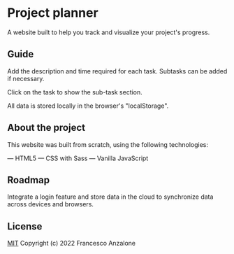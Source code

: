 # Project planner

A website built to help you track and visualize your project's progress.

## Guide

Add the description and time required for each task. Subtasks can be added if necessary.

Click on the task to show the sub-task section.

All data is stored locally in the browser's "localStorage".

## About the project

This website was built from scratch, using the following technologies:

— HTML5
— CSS with Sass
— Vanilla JavaScript

## Roadmap

Integrate a login feature and store data in the cloud to synchronize data across devices and browsers.

## License

[MIT](https://choosealicense.com/licenses/mit/) Copyright (c) 2022 Francesco Anzalone
